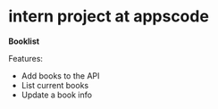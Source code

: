 # intern project at appscode

**Booklist**

Features:
- Add books to the API
- List current books
- Update a book info
